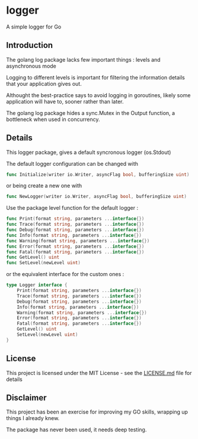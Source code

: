 # logger
A simple logger for Go

## Introduction

The golang log package lacks few important things : levels and asynchronous mode

Logging to different levels is important for filtering the information details that your application gives out.

Althought the best-practice says to avoid logging in goroutines, likely some application will have to, sooner rather than later.

The golang log package hides a sync.Mutex in the Output function, a bottleneck when used in concurrency.

## Details

This logger package, gives a default syncronous logger (os.Stdout)

The default logger configuration can be changed with 

```go
func Initialize(writer io.Writer, asyncFlag bool, bufferingSize uint)
```

or being create a new one with

```go
func NewLogger(writer io.Writer, asyncFlag bool, bufferingSize uint)
```

Use the package level function for the default logger :

```go
func Print(format string, parameters ...interface{})
func Trace(format string, parameters ...interface{})
func Debug(format string, parameters ...interface{})
func Info(format string, parameters ...interface{})
func Warning(format string, parameters ...interface{})
func Error(format string, parameters ...interface{})
func Fatal(format string, parameters ...interface{})
func GetLevel() uint
func SetLevel(newLevel uint)
```

or the equivalent interface for the custom ones :

```go
type Logger interface {
	Print(format string, parameters ...interface{})
	Trace(format string, parameters ...interface{})
	Debug(format string, parameters ...interface{})
	Info(format string, parameters ...interface{})
	Warning(format string, parameters ...interface{})
	Error(format string, parameters ...interface{})
	Fatal(format string, parameters ...interface{})
	GetLevel() uint
	SetLevel(newLevel uint)
}
```

## License

This project is licensed under the MIT License - see the [LICENSE.md](LICENSE.md) file for details

## Disclaimer

This project has been an exercise for improving my GO skills, wrapping up things I already knew.

The package has never been used, it needs deep testing.

